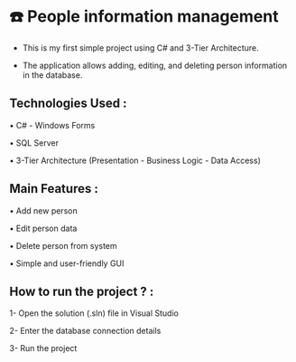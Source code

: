 # ☎️ People information management


* This is my first simple project using C# and 3-Tier Architecture.

- The application allows adding, editing, and deleting person information in the database.

## Technologies Used :

• C# - Windows Forms

• SQL Server

• 3-Tier Architecture (Presentation - Business Logic - Data Access)

## Main Features :

• Add new person

• Edit person data

• Delete person from system

• Simple and user-friendly GUI

## How to run the project ? :

1- Open the solution (.sln) file in Visual Studio

2- Enter the database connection details

3- Run the project








